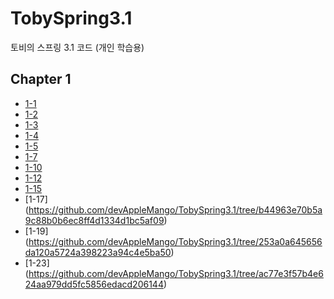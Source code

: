 # TobySpring3.1
토비의 스프링 3.1 코드 (개인 학습용)

## Chapter 1
- [1-1](https://github.com/devAppleMango/TobySpring3.1/tree/acf9cda18e79347941b0f3b1543b61512b996297)
- [1-2](https://github.com/devAppleMango/TobySpring3.1/tree/68f8b8390b691010a86033b433d0291a03cda8f2)
- [1-3](https://github.com/devAppleMango/TobySpring3.1/tree/5bf6eced54ea3cd8c663a187c2106035ea7044ea)
- [1-4](https://github.com/devAppleMango/TobySpring3.1/tree/1f655f17b123766c818cf241d1c64463966b5993)
- [1-5](https://github.com/devAppleMango/TobySpring3.1/tree/fc2e363664710d37bb5f5174916d0499ff5b6d82)
- [1-7](https://github.com/devAppleMango/TobySpring3.1/tree/f7f64188738917418817fff6c8dff00b683bb78f)
- [1-10](https://github.com/devAppleMango/TobySpring3.1/tree/603cba7e7a95caff4b00d013a3076d2ee63a709d)
- [1-12](https://github.com/devAppleMango/TobySpring3.1/tree/87588284a7146e7f2fb2a03ec0b8df8dc70c998d)
- [1-15](https://github.com/devAppleMango/TobySpring3.1/tree/5dfe2d5a5e7cf43e57dc1355fb428a0ca41dfbd1)
- [1-17] (https://github.com/devAppleMango/TobySpring3.1/tree/b44963e70b5a9c88b0b6ec8ff4d1334d1bc5af09)
- [1-19] (https://github.com/devAppleMango/TobySpring3.1/tree/253a0a645656da120a5724a398223a94c4e5ba50)
- [1-23] (https://github.com/devAppleMango/TobySpring3.1/tree/ac77e3f57b4e624aa979dd5fc5856edacd206144)